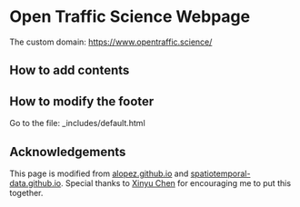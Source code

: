 # Open Traffic Science Webpage

The custom domain: https://www.opentraffic.science/

## How to add contents

## How to modify the footer

Go to the file: _includes/default.html

## Acknowledgements

This page is modified from [alopez.github.io](alopez.github.io) and [spatiotemporal-data.github.io](https://spatiotemporal-data.github.io/). Special thanks to [Xinyu Chen](https://xinychen.github.io/) for encouraging me to put this together.


